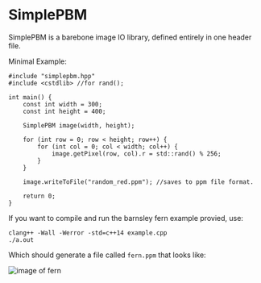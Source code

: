 SimplePBM
==========

SimplePBM is a barebone image IO library, defined entirely in one header file.

Minimal Example:

```c_cpp
#include "simplepbm.hpp"
#include <cstdlib> //for rand();

int main() {
    const int width = 300;
    const int height = 400;

    SimplePBM image(width, height);

    for (int row = 0; row < height; row++) {
        for (int col = 0; col < width; col++) {
            image.getPixel(row, col).r = std::rand() % 256;
        }
    }

    image.writeToFile("random_red.ppm"); //saves to ppm file format.

    return 0;
}
```

If you want to compile and run the barnsley fern example provied, use:

```
clang++ -Wall -Werror -std=c++14 example.cpp
./a.out
```

Which should generate a file called `fern.ppm` that looks like:

![image of fern](https://i.imgur.com/undefined.png)
